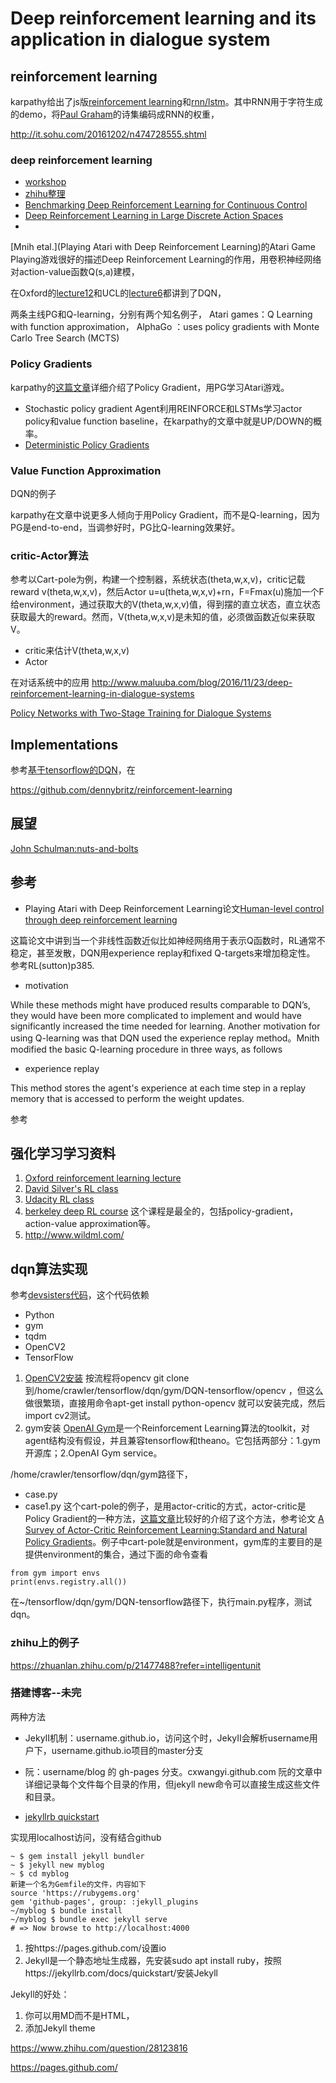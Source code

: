# Deep reinforcement learning and its application in dialogue system

## reinforcement learning
karpathy给出了js版[reinforcement learning](http://cs.stanford.edu/people/karpathy/reinforcejs/)和[rnn/lstm](http://cs.stanford.edu/people/karpathy/recurrentjs/)。其中RNN用于字符生成的demo，将[Paul Graham](http://www.paulgraham.com/articles.html)的诗集编码成RNN的权重，

http://it.sohu.com/20161202/n474728555.shtml
### deep reinforcement learning

 - [workshop](http://rll.berkeley.edu/deeprlworkshop/)
 - [zhihu整理](https://zhuanlan.zhihu.com/p/23600620)
 - [Benchmarking Deep Reinforcement Learning for Continuous Control](https://arxiv.org/pdf/1604.06778v3.pdf)
 - [Deep Reinforcement Learning in Large Discrete Action Spaces](http://101.96.8.165/tx.technion.ac.il/~danielm/icml_workshop/12.pdf)
 - []()
 
[Mnih etal.](Playing Atari with Deep Reinforcement Learning)的Atari Game Playing游戏很好的描述Deep Reinforcement Learning的作用，用卷积神经网络对action-value函数Q(s,a)建模，

在Oxford的[lecture12](http://www.cs.ox.ac.uk/people/nando.defreitas/machinelearning/lecture12.pdf)和UCL的[lecture6](http://www0.cs.ucl.ac.uk/staff/d.silver/web/Teaching_files/FA.pdf)都讲到了DQN，

两条主线PG和Q-learning，分别有两个知名例子，
Atari games：Q Learning with function approximation，
AlphaGo ：uses policy gradients with Monte Carlo Tree Search (MCTS)

### Policy Gradients
karpathy的[这篇文章](http://karpathy.github.io/2016/05/31/rl/)详细介绍了Policy Gradient，用PG学习Atari游戏。
 - Stochastic policy gradient Agent利用REINFORCE和LSTMs学习actor policy和value function baseline，在karpathy的文章中就是UP/DOWN的概率。
 - [Deterministic Policy Gradients](http://www0.cs.ucl.ac.uk/staff/d.silver/web/Publications_files/deterministic-policy-gradients.pdf)
 
### Value Function Approximation
DQN的例子

karpathy在文章中说更多人倾向于用Policy Gradient，而不是Q-learning，因为PG是end-to-end，当调参好时，PG比Q-learning效果好。
### critic-Actor算法
参考[]()以Cart-pole为例，构建一个控制器，系统状态(theta,w,x,v)，critic记载reward v(theta,w,x,v)，然后Actor u=u(theta,w,x,v)+rn，F=Fmax(u)施加一个F给environment，通过获取大的V(theta,w,x,v)值，得到摆的直立状态，直立状态获取最大的reward。然而，V(theta,w,x,v)是未知的值，必须做函数近似来获取V。
 
 - critic来估计V(theta,w,x,v)
 - Actor

在对话系统中的应用
http://www.maluuba.com/blog/2016/11/23/deep-reinforcement-learning-in-dialogue-systems

[Policy Networks with Two-Stage Training for Dialogue Systems](https://arxiv.org/pdf/1606.03152v4.pdf)

## Implementations
参考[基于tensorflow的DQN](https://github.com/devsisters/DQN-tensorflow)，在

https://github.com/dennybritz/reinforcement-learning

## 展望
[John Schulman:nuts-and-bolts](http://101.96.8.165/rll.berkeley.edu/deeprlcourse/docs/nuts-and-bolts.pdf)


## 参考
 - Playing Atari with Deep Reinforcement Learning论文[Human-level control through deep reinforcement learning](http://home.uchicago.edu/%7Earij/journalclub/papers/2015_Mnih_et_al.pdf)

这篇论文中讲到当一个非线性函数近似比如神经网络用于表示Q函数时，RL通常不稳定，甚至发散，DQN用experience replay和fixed Q-targets来增加稳定性。
参考RL(sutton)p385.

 - motivation
 
While these methods might have produced results comparable to DQN’s, they would have been more complicated to implement and would have significantly increased the time needed for learning. Another motivation for using Q-learning was that DQN used the experience replay method。Mnith modified the basic Q-learning procedure in three ways, as follows
 
 - experience replay
 
This method stores the agent's experience at each time step in a replay memory that is accessed to perform the weight updates.


参考

## 强化学习学习资料

 1. [Oxford reinforcement learning lecture](http://www.cs.ox.ac.uk/people/nando.defreitas/machinelearning/)
 2. [David Silver's RL class](http://www0.cs.ucl.ac.uk/staff/d.silver/web/Teaching.html)
 3. [Udacity RL class](https://classroom.udacity.com/courses/ud600/lessons/4676850295/concepts/46733448110923)
 4. [berkeley deep RL course](http://rll.berkeley.edu/deeprlcourse/) 这个课程是最全的，包括policy-gradient，action-value approximation等。
 5. http://www.wildml.com/

## dqn算法实现
参考[devsisters代码](https://github.com/devsisters/DQN-tensorflow)，这个代码依赖
 - Python 
 - gym
 - tqdm
 - OpenCV2
 - TensorFlow

 1. [OpenCV2安装](http://docs.opencv.org/2.4/doc/tutorials/introduction/linux_install/linux_install.html)
 按流程将opencv git clone到/home/crawler/tensorflow/dqn/gym/DQN-tensorflow/opencv ，但这么做很繁琐，直接用命令apt-get install python-opencv 就可以安装完成，然后import cv2测试。
 2. gym安装
[OpenAI Gym](https://gym.openai.com/)是一个Reinforcement Learning算法的toolkit，对agent结构没有假设，并且兼容tensorflow和theano。它包括两部分：1.gym开源库；2.OpenAI Gym service。

/home/crawler/tensorflow/dqn/gym路径下，
 - case.py
 - case1.py
这个cart-pole的例子，是用actor-critic的方式，actor-critic是Policy Gradient的一种方法，[这篇文章](http://brain.cc.kogakuin.ac.jp/~kanamaru/NN/CPRL/)比较好的介绍了这个方法，参考论文 [A Survey of Actor-Critic Reinforcement Learning:Standard and Natural Policy Gradients](http://busoniu.net/files/papers/ivo_smcc12_survey.pdf)。例子中cart-pole就是environment，gym库的主要目的是提供environment的集合，通过下面的命令查看
```
from gym import envs
print(envs.registry.all())
```
在~/tensorflow/dqn/gym/DQN-tensorflow路径下，执行main.py程序，测试dqn。

### zhihu上的例子
https://zhuanlan.zhihu.com/p/21477488?refer=intelligentunit



### 搭建博客--未完

两种方法

 - JekyII机制：username.github.io，访问这个时，JekyII会解析username用户下，username.github.io项目的master分支
 - 阮：username/blog 的 gh-pages 分支。cxwangyi.github.com
阮的文章中详细记录每个文件每个目录的作用，但jekyll new命令可以直接生成这些文件和目录。

 - [jekyllrb quickstart](https://jekyllrb.com/docs/quickstart/) 

实现用localhost访问，没有结合github
```
~ $ gem install jekyll bundler
~ $ jekyll new myblog
~ $ cd myblog
新建一个名为Gemfile的文件，内容如下
source 'https://rubygems.org'
gem 'github-pages', group: :jekyll_plugins
~/myblog $ bundle install
~/myblog $ bundle exec jekyll serve
# => Now browse to http://localhost:4000
```

1. 按https://pages.github.com/设置io
2. Jekyll是一个静态地址生成器，先安装sudo apt install ruby，按照https://jekyllrb.com/docs/quickstart/安装Jekyll

Jekyll的好处：
1. 你可以用MD而不是HTML，
2. 添加Jekyll theme


https://www.zhihu.com/question/28123816

https://pages.github.com/
